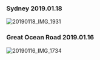 ### Sydney 2019.01.18

![20190118_IMG_1931](https://user-images.githubusercontent.com/102359749/160142885-d6c6dbad-215c-4824-b7a7-8abd6797254f.JPG)

### Great Ocean Road 2019.01.16

![20190116_IMG_1734](https://user-images.githubusercontent.com/102359749/161057846-f6fc895e-09c7-48da-bfb4-44cc85791517.JPG)